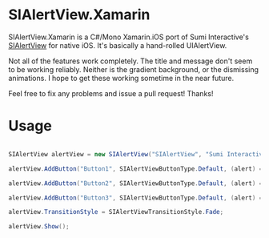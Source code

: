 # SIAlertView.Xamarin
SIAlertView.Xamarin is a C#/Mono Xamarin.iOS port of Sumi Interactive's [SIAlertView](https://github.com/Sumi-Interactive/SIAlertView) for native iOS. It's basically a hand-rolled UIAlertView.

Not all of the features work completely. The title and message don't seem to be working reliably. Neither is the gradient background, or the dismissing animations. I hope to get these working sometime in the near future.

Feel free to fix any problems and issue a pull request! Thanks!

# Usage

```csharp

SIAlertView alertView = new SIAlertView("SIAlertView", "Sumi Interactive");

alertView.AddButton("Button1", SIAlertViewButtonType.Default, (alert) => { Log("Button1 clicked!"); alert.DismissAnimated(true); });

alertView.AddButton("Button2", SIAlertViewButtonType.Default, (alert) => { Log("Button2 clicked!"); alert.DismissAnimated(true); });

alertView.AddButton("Button3", SIAlertViewButtonType.Default, (alert) => { Log("Button3 clicked!"); alert.DismissAnimated(true); });

alertView.TransitionStyle = SIAlertViewTransitionStyle.Fade;

alertView.Show();

```
